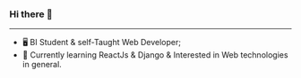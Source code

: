 ### Hi there 👋

---
- 🖥️  BI Student & self-Taught Web Developer;
- 📕  Currently learning ReactJs & Django & Interested in Web technologies in general.


